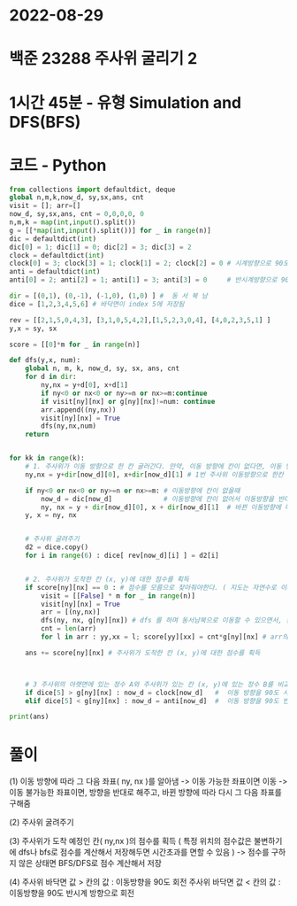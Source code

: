 # 2022-08-29

# 백준 23288 주사위 굴리기 2

# 1시간 45분 - 유형 Simulation and DFS(BFS)

# 코드 - Python

```python
from collections import defaultdict, deque
global n,m,k,now_d, sy,sx,ans, cnt
visit = []; arr=[]
now_d, sy,sx,ans, cnt = 0,0,0,0, 0
n,m,k = map(int,input().split())
g = [[*map(int,input().split())] for _ in range(n)]
dic = defaultdict(int)
dic[0] = 1; dic[1] = 0; dic[2] = 3; dic[3] = 2
clock = defaultdict(int)
clock[0] = 3; clock[3] = 1; clock[1] = 2; clock[2] = 0 # 시계방향으로 90도 회전하면 어느 방향이 되는지 해시
anti = defaultdict(int)
anti[0] = 2; anti[2] = 1; anti[1] = 3; anti[3] = 0     # 반시계방향으로 90도 회전하면 어느 방향이 되는지 해시

dir = [(0,1), (0,-1), (-1,0), (1,0) ] #  동 서 북 남
dice = [1,2,3,4,5,6] # 바닥면이 index 5에 저장됨

rev = [[2,1,5,0,4,3], [3,1,0,5,4,2],[1,5,2,3,0,4], [4,0,2,3,5,1] ]
y,x = sy, sx

score = [[0]*m for _ in range(n)]

def dfs(y,x, num):
    global n, m, k, now_d, sy, sx, ans, cnt
    for d in dir:
        ny,nx = y+d[0], x+d[1]
        if ny<0 or nx<0 or ny>=n or nx>=m:continue
        if visit[ny][nx] or g[ny][nx]!=num: continue
        arr.append((ny,nx))
        visit[ny][nx] = True
        dfs(ny,nx,num)
    return


for kk in range(k):
    # 1. 주사위가 이동 방향으로 한 칸 굴러간다. 만약, 이동 방향에 칸이 없다면, 이동 방향을 반대로 한 다음 한 칸 굴러간다.
    ny,nx = y+dir[now_d][0], x+dir[now_d][1] # 1번 주사위 이동방향으로 한칸 굴려보기

    if ny<0 or nx<0 or ny>=n or nx>=m: # 이동방향에 칸이 없을때
        now_d = dic[now_d]             # 이동방향에 칸이 없어서 이동방향을 반대로 해줌
        ny, nx = y + dir[now_d][0], x + dir[now_d][1]  # 바뀐 이동방향에 따라 한칸 이동
    y, x = ny, nx


    # 주사위 굴려주기
    d2 = dice.copy()
    for i in range(6) : dice[ rev[now_d][i] ] = d2[i]


    # 2. 주사위가 도착한 칸 (x, y)에 대한 점수를 획득
    if score[ny][nx] == 0 : # 점수를 모름으로 찾아줘야한다. ( 지도는 자연수로 이루어져서 점수는 0이 나올 수 없다. 그러므로 점수를 아직 안찾은 상태를 0으로 표기.  점수는 고정되어있으므로 한번 찾아준 점수는 저장해둔다. )
        visit = [[False] * m for _ in range(n)]
        visit[ny][nx] = True
        arr = [(ny,nx)]
        dfs(ny, nx, g[ny][nx]) # dfs 를 하며 동서남북으로 이동할 수 있으면서, 칸의 값이 동일한 경우의 좌표를 모두 arr에 저장한다.
        cnt = len(arr)
        for l in arr : yy,xx = l; score[yy][xx] = cnt*g[ny][nx] # arr의 모든 좌표들은 점수가 동일하므로, 점수를 알게된 김에 미리 다 저장해준다.

    ans += score[ny][nx] # 주사위가 도착한 칸 (x, y)에 대한 점수를 획득



    # 3 주사위의 아랫면에 있는 정수 A와 주사위가 있는 칸 (x, y)에 있는 정수 B를 비교해 이동 방향을 결정
    if dice[5] > g[ny][nx] : now_d = clock[now_d]   #  이동 방향을 90도 시계 방향으로 회전
    elif dice[5] < g[ny][nx] : now_d = anti[now_d]  #  이동 방향을 90도 반시계 방향으로 회전

print(ans)

```

# 풀이

(1) 이동 방향에 따라 그 다음 좌표( ny, nx )를 알아냄
-> 이동 가능한 좌표이면 이동
-> 이동 불가능한 좌표이면, 방향을 반대로 해주고, 바뀐 방향에 따라 다시 그 다음 좌표를 구해줌

(2) 주사위 굴려주기

(3) 주사위가 도착 예정인 칸( ny,nx )의 점수를 획득
( 특정 위치의 점수값은 불변하기에 dfs나 bfs로 점수를 계산해서 저장해두면 시간초과를 면할 수 있음 )
-> 점수를 구하지 않은 상태면 BFS/DFS로 점수 계산해서 저장

(4)
주사위 바닥면 값 > 칸의 값 : 이동방향을 90도 회전
주사위 바닥면 값 < 칸의 값 : 이동방향을 90도 반시계 방향으로 회전
